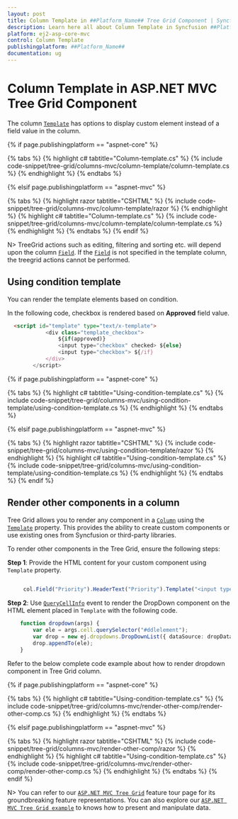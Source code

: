 ```yaml
---
layout: post
title: Column Template in ##Platform_Name## Tree Grid Component | Syncfusion
description: Learn here all about Column Template in Syncfusion ##Platform_Name## Tree Grid component of Syncfusion Essential JS 2 and more.
platform: ej2-asp-core-mvc
control: Column Template
publishingplatform: ##Platform_Name##
documentation: ug
---
```


# Column Template in ASP.NET MVC Tree Grid Component

The column [`Template`](https://help.syncfusion.com/cr/cref_files/aspnetcore-js2/Syncfusion.EJ2~Syncfusion.EJ2.TreeGrid.TreeGridColumn~Template.html) has options to display custom element instead of a field value in the column.

{% if page.publishingplatform == "aspnet-core" %}

{% tabs %}
{% highlight c# tabtitle="Column-template.cs" %}
{% include code-snippet/tree-grid/columns-mvc/column-template/column-template.cs %}
{% endhighlight %}
{% endtabs %}

{% elsif page.publishingplatform == "aspnet-mvc" %}

{% tabs %}
{% highlight razor tabtitle="CSHTML" %}
{% include code-snippet/tree-grid/columns-mvc/column-template/razor %}
{% endhighlight %}
{% highlight c# tabtitle="Column-template.cs" %}
{% include code-snippet/tree-grid/columns-mvc/column-template/column-template.cs %}
{% endhighlight %}
{% endtabs %}
{% endif %}



N> TreeGrid actions such as editing, filtering and sorting etc. will depend upon the column [`Field`](https://help.syncfusion.com/cr/aspnetcore-js2/Syncfusion.EJ2~Syncfusion.EJ2.TreeGrid.TreeGridColumn~Field.html). If the [`Field`](https://help.syncfusion.com/cr/aspnetcore-js2/Syncfusion.EJ2~Syncfusion.EJ2.TreeGrid.TreeGridColumn~Field.html) is not specified in the template column, the treegrid actions cannot be performed.

## Using condition template

You can render the template elements based on condition.

In the following code, checkbox is rendered based on **Approved** field value.

```html
  <script id="template" type="text/x-template">
            <div class="template_checkbox">
                ${if(approved)}
                <input type="checkbox" checked> ${else}
                <input type="checkbox"> ${/if}
            </div>
        </script>
```

{% if page.publishingplatform == "aspnet-core" %}

{% tabs %}
{% highlight c# tabtitle="Using-condition-template.cs" %}
{% include code-snippet/tree-grid/columns-mvc/using-condition-template/using-condition-template.cs %}
{% endhighlight %}
{% endtabs %}

{% elsif page.publishingplatform == "aspnet-mvc" %}

{% tabs %}
{% highlight razor tabtitle="CSHTML" %}
{% include code-snippet/tree-grid/columns-mvc/using-condition-template/razor %}
{% endhighlight %}
{% highlight c# tabtitle="Using-condition-template.cs" %}
{% include code-snippet/tree-grid/columns-mvc/using-condition-template/using-condition-template.cs %}
{% endhighlight %}
{% endtabs %}
{% endif %}

## Render other components in a column

Tree Grid allows you to render any component in a [`Column`](https://help.syncfusion.com/cr/aspnetmvc-js2/Syncfusion.EJ2.TreeGrid.TreeGridColumn.html) using the [`Template`](https://help.syncfusion.com/cr/aspnetmvc-js2/Syncfusion.EJ2.TreeGrid.TreeGridColumn.html#Syncfusion_EJ2_TreeGrid_TreeGridColumn_Template) property. This provides the ability to create custom components or use existing ones from Syncfusion or third-party libraries.

To render other components in the Tree Grid, ensure the following steps:

**Step 1**: Provide the HTML content for your custom component using `Template` property.

```typescript
     
     col.Field("Priority").HeaderText("Priority").Template("<input type='text' tabindex='1' id='ddlelement' />").Width(100).Add();

```

**Step 2**: Use [`QueryCellInfo`](https://help.syncfusion.com/cr/aspnetmvc-js2/Syncfusion.EJ2.TreeGrid.TreeGrid.html#Syncfusion_EJ2_TreeGrid_TreeGrid_QueryCellInfo) event to render the DropDown component on the HTML element placed in `Template` with the following code.

```typescript
    function dropdown(args) {
        var ele = args.cell.querySelector("#ddlelement");
        var drop = new ej.dropdowns.DropDownList({ dataSource: dropData, popupHeight: 100, popupWidth: 100, value: args.data["Priority"]});
        drop.appendTo(ele);
    }

```
Refer to the below complete code example about how to render dropdown component in Tree Grid column.

{% if page.publishingplatform == "aspnet-core" %}

{% tabs %}
{% highlight c# tabtitle="Using-condition-template.cs" %}
{% include code-snippet/tree-grid/columns-mvc/render-other-comp/render-other-comp.cs %}
{% endhighlight %}
{% endtabs %}

{% elsif page.publishingplatform == "aspnet-mvc" %}

{% tabs %}
{% highlight razor tabtitle="CSHTML" %}
{% include code-snippet/tree-grid/columns-mvc/render-other-comp/razor %}
{% endhighlight %}
{% highlight c# tabtitle="Using-condition-template.cs" %}
{% include code-snippet/tree-grid/columns-mvc/render-other-comp/render-other-comp.cs %}
{% endhighlight %}
{% endtabs %}
{% endif %}

N> You can refer to our [`ASP.NET MVC Tree Grid`](https://www.syncfusion.com/aspnet-mvc-ui-controls/tree-grid) feature tour page for its groundbreaking feature representations. You can also explore our [`ASP.NET MVC Tree Grid example`](https://ej2.syncfusion.com/aspnetmvc/TreeGrid/Overview#/material) to knows how to present and manipulate data.